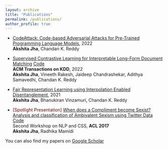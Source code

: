 ```yaml
---
layout: archive
title: "Publications"
permalink: /publications/
author_profile: true
---
```


- [CodeAttack: Code-based Adversarial Attacks for Pre-Trained Programming Language Models](https://arxiv.org/pdf/2206.00052.pdf), 2022 <br/>
**Akshita Jha**, Chandan K. Reddy

- [Supervised Contrastive Learning for Interpretable Long-Form Document Matching](https://arxiv.org/pdf/2108.09190.pdf) [Code](https://github.com/InterDigitalInc/CoLDE) <br/>
**ACM Transactions on KDD**, 2022 <br/>
**Akshita Jha**, Vineeth Rakesh, Jaideep Chandrashekar, Adithya Samavedhi, Chandan K. Reddy

- [Fair Representation Learning using Interpolation Enabled Disentanglement](https://arxiv.org/pdf/2108.00295.pdf), 2021 <br/>
**Akshita Jha**, Bhanukiran Vinzamuri, Chandan K. Reddy

- <span style="color:800000">[Spotlight Presentation]</span> [When does a Compliment become Sexist? Analysis and classification of Ambivalent Sexism using Twitter Data](https://aclanthology.org/W17-2902.pdf) [Code](https://github.com/AkshitaJha/NLP_CSS_2017) <br/>
Second Workshop on NLP and CSS, **ACL 2017** <br/>
**Akshita Jha**, Radhika Mamidi

You can also find my papers on [Google Scholar](https://scholar.google.com/citations?user=F_ogj6EAAAAJ&hl=en&oi=ao) 

<!-- {% include base_path %}

{% for post in site.publications reversed %}
  {% include archive-single.html %}
{% endfor %}
 -->
